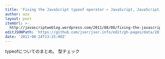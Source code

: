 ```yaml
---
title: 'Fixing the JavaScript typeof operator « JavaScript, JavaScript…'
author: azu
layout: post
itemUrl: >-
  http://javascriptweblog.wordpress.com/2011/08/08/fixing-the-javascript-typeof-operator/
editJSONPath: 'https://github.com/jser/jser.info/edit/gh-pages/data/2011/08/index.json'
date: '2011-08-24T13:25:00Z'
---
```

typeofについてのまとめ。
型チェック
